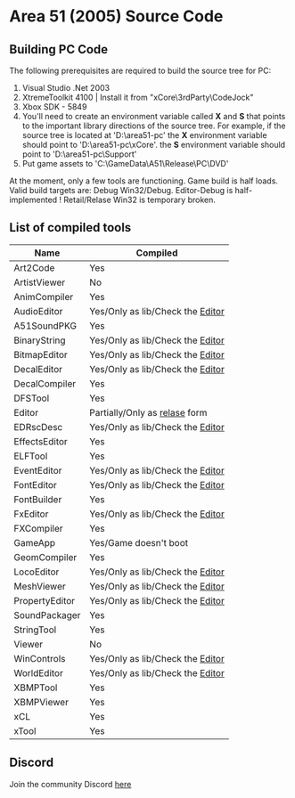 # Area 51 (2005) Source Code

## Building PC Code

The following prerequisites are required to build the source tree for PC:

1. Visual Studio .Net 2003
2. XtremeToolkit 4100 | Install it from "xCore\3rdParty\CodeJock"
3. Xbox SDK - 5849
4. You'll need to create an environment variable called **X** and **S** that points to the important library directions of the source tree. For example, if the source tree is located at 'D:\area51-pc' the **X** environment variable should point to 'D:\area51-pc\xCore'. the **S** environment variable should point to 'D:\area51-pc\Support'
5. Put game assets to 'C:\GameData\A51\Release\PC\DVD'

At the moment, only a few tools are functioning. Game build is half loads. Valid build targets are: Debug Win32/Debug. Editor-Debug is half-implemented ! Retail/Relase Win32 is temporary broken.

## List of compiled tools
Name           | Compiled
---------------| ----------------------
Art2Code       | Yes
ArtistViewer   | No
AnimCompiler   | Yes
AudioEditor    | Yes/Only as lib/Check the [Editor](https://github.com/gabengaGamer/area51-pc/releases/tag/Editor)
A51SoundPKG    | Yes
BinaryString   | Yes/Only as lib/Check the [Editor](https://github.com/gabengaGamer/area51-pc/releases/tag/Editor)
BitmapEditor   | Yes/Only as lib/Check the [Editor](https://github.com/gabengaGamer/area51-pc/releases/tag/Editor)
DecalEditor    | Yes/Only as lib/Check the [Editor](https://github.com/gabengaGamer/area51-pc/releases/tag/Editor)
DecalCompiler  | Yes
DFSTool        | Yes
Editor         | Partially/Only as [relase](https://github.com/gabengaGamer/area51-pc/releases/tag/Editor) form
EDRscDesc      | Yes/Only as lib/Check the [Editor](https://github.com/gabengaGamer/area51-pc/releases/tag/Editor)
EffectsEditor  | Yes
ELFTool        | Yes
EventEditor    | Yes/Only as lib/Check the [Editor](https://github.com/gabengaGamer/area51-pc/releases/tag/Editor)
FontEditor     | Yes/Only as lib/Check the [Editor](https://github.com/gabengaGamer/area51-pc/releases/tag/Editor)
FontBuilder    | Yes
FxEditor       | Yes/Only as lib/Check the [Editor](https://github.com/gabengaGamer/area51-pc/releases/tag/Editor)
FXCompiler     | Yes
GameApp        | Yes/Game doesn't boot
GeomCompiler   | Yes
LocoEditor     | Yes/Only as lib/Check the [Editor](https://github.com/gabengaGamer/area51-pc/releases/tag/Editor)
MeshViewer     | Yes/Only as lib/Check the [Editor](https://github.com/gabengaGamer/area51-pc/releases/tag/Editor)
PropertyEditor | Yes/Only as lib/Check the [Editor](https://github.com/gabengaGamer/area51-pc/releases/tag/Editor)
SoundPackager  | Yes
StringTool     | Yes
Viewer         | No
WinControls    | Yes/Only as lib/Check the [Editor](https://github.com/gabengaGamer/area51-pc/releases/tag/Editor)
WorldEditor    | Yes/Only as lib/Check the [Editor](https://github.com/gabengaGamer/area51-pc/releases/tag/Editor)
XBMPTool       | Yes
XBMPViewer     | Yes
xCL            | Yes
xTool          | Yes

## Discord

Join the community Discord [here](https://discord.gg/7gGhFSjxsq)
